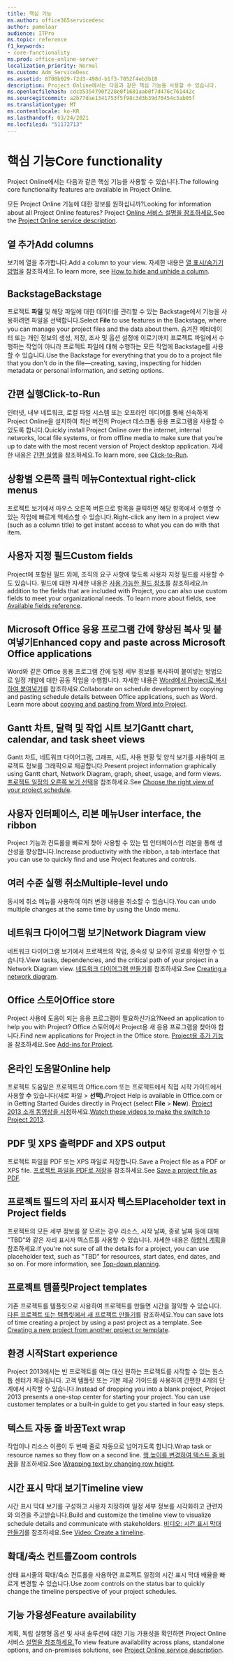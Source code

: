```yaml
---
title: 핵심 기능
ms.author: office365servicedesc
author: pamelaar
audience: ITPro
ms.topic: reference
f1_keywords:
- core-functionality
ms.prod: office-online-server
localization_priority: Normal
ms.custom: Adm_ServiceDesc
ms.assetid: 8708b029-f2d3-498d-b1f3-7052f4eb3b18
description: Project Online에서는 다음과 같은 핵심 기능을 사용할 수 있습니다.
ms.openlocfilehash: cdcb5354790f228e0f1601aab0f7d476c761442c
ms.sourcegitcommit: a2b77dae1341753f5f98c3d3b39d70454c3ab05f
ms.translationtype: MT
ms.contentlocale: ko-KR
ms.lasthandoff: 03/24/2021
ms.locfileid: "51172713"
---
```

# <a name="core-functionality"></a><span data-ttu-id="3f31f-103">핵심 기능</span><span class="sxs-lookup"><span data-stu-id="3f31f-103">Core functionality</span></span>

<span data-ttu-id="3f31f-104">Project Online에서는 다음과 같은 핵심 기능을 사용할 수 있습니다.</span><span class="sxs-lookup"><span data-stu-id="3f31f-104">The following core functionality features are available in Project Online.</span></span>
  
<span data-ttu-id="3f31f-105">모든 Project Online 기능에 대한 정보를 원하십니까?</span><span class="sxs-lookup"><span data-stu-id="3f31f-105">Looking for information about all Project Online features?</span></span> <span data-ttu-id="3f31f-106">Project [Online 서비스 설명을 참조하세요.](project-online-service-description.md)</span><span class="sxs-lookup"><span data-stu-id="3f31f-106">See the [Project Online service description](project-online-service-description.md).</span></span>
  
## <a name="add-columns"></a><span data-ttu-id="3f31f-107">열 추가</span><span class="sxs-lookup"><span data-stu-id="3f31f-107">Add columns</span></span>

<span data-ttu-id="3f31f-108">보기에 열을 추가합니다.</span><span class="sxs-lookup"><span data-stu-id="3f31f-108">Add a column to your view.</span></span> <span data-ttu-id="3f31f-109">자세한 내용은 [열 표시/숨기기 방법](https://go.microsoft.com/fwlink/p/?LinkId=271343)을 참조하세요.</span><span class="sxs-lookup"><span data-stu-id="3f31f-109">To learn more, see [How to hide and unhide a column](https://go.microsoft.com/fwlink/p/?LinkId=271343).</span></span>
  
## <a name="backstage"></a><span data-ttu-id="3f31f-110">Backstage</span><span class="sxs-lookup"><span data-stu-id="3f31f-110">Backstage</span></span>

<span data-ttu-id="3f31f-111">프로젝트 **파일** 및 해당 파일에 대한 데이터를 관리할 수 있는 Backstage에서 기능을 사용하려면 파일을 선택합니다.</span><span class="sxs-lookup"><span data-stu-id="3f31f-111">Select **File** to use features in the Backstage, where you can manage your project files and the data about them.</span></span> <span data-ttu-id="3f31f-112">숨겨진 메타데이터 또는 개인 정보의 생성, 저장, 조사 및 옵션 설정에 이르기까지 프로젝트 파일에서 수행하는 작업이 아니라 프로젝트 파일에 대해 수행하는 모든 작업에 Backstage를 사용할 수 있습니다.</span><span class="sxs-lookup"><span data-stu-id="3f31f-112">Use the Backstage for everything that you do to a project file that you don't do in the file—creating, saving, inspecting for hidden metadata or personal information, and setting options.</span></span> 
  
## <a name="click-to-run"></a><span data-ttu-id="3f31f-113">간편 실행</span><span class="sxs-lookup"><span data-stu-id="3f31f-113">Click-to-Run</span></span>

<span data-ttu-id="3f31f-114">인터넷, 내부 네트워크, 로컬 파일 시스템 또는 오프라인 미디어를 통해 신속하게 Project Online을 설치하여 최신 버전의 Project 데스크톱 응용 프로그램을 사용할 수 있도록 합니다.</span><span class="sxs-lookup"><span data-stu-id="3f31f-114">Quickly install Project Online over the internet, internal networks, local file systems, or from offline media to make sure that you're up to date with the most recent version of Project desktop application.</span></span> <span data-ttu-id="3f31f-115">자세한 내용은 [간편 실행](/previous-versions/office/office-2013-resource-kit/dd188670(v=office.15))을 참조하세요.</span><span class="sxs-lookup"><span data-stu-id="3f31f-115">To learn more, see [Click-to-Run](/previous-versions/office/office-2013-resource-kit/dd188670(v=office.15)).</span></span>
  
## <a name="contextual-right-click-menus"></a><span data-ttu-id="3f31f-116">상황별 오른쪽 클릭 메뉴</span><span class="sxs-lookup"><span data-stu-id="3f31f-116">Contextual right-click menus</span></span>

<span data-ttu-id="3f31f-117">프로젝트 보기에서 마우스 오른쪽 버튼으로 항목을 클릭하면 해당 항목에서 수행할 수 있는 작업에 빠르게 액세스할 수 있습니다.</span><span class="sxs-lookup"><span data-stu-id="3f31f-117">Right-click any item in a project view (such as a column title) to get instant access to what you can do with that item.</span></span>
  
## <a name="custom-fields"></a><span data-ttu-id="3f31f-118">사용자 지정 필드</span><span class="sxs-lookup"><span data-stu-id="3f31f-118">Custom fields</span></span>

<span data-ttu-id="3f31f-p105">Project에 포함된 필드 외에, 조직의 요구 사항에 맞도록 사용자 지정 필드를 사용할 수도 있습니다. 필드에 대한 자세한 내용은 [사용 가능한 필드 참조](https://support.office.com/article/615a4563-1cc3-40f4-b66f-1b17e793a460)를 참조하세요.</span><span class="sxs-lookup"><span data-stu-id="3f31f-p105">In addition to the fields that are included with Project, you can also use custom fields to meet your organizational needs. To learn more about fields, see [Available fields reference](https://support.office.com/article/615a4563-1cc3-40f4-b66f-1b17e793a460).</span></span>
  
## <a name="enhanced-copy-and-paste-across-microsoft-office-applications"></a><span data-ttu-id="3f31f-121">Microsoft Office 응용 프로그램 간에 향상된 복사 및 붙여넣기</span><span class="sxs-lookup"><span data-stu-id="3f31f-121">Enhanced copy and paste across Microsoft Office applications</span></span>

<span data-ttu-id="3f31f-p106">Word와 같은 Office 응용 프로그램 간에 일정 세부 정보를 복사하여 붙여넣는 방법으로 일정 개발에 대한 공동 작업을 수행합니다. 자세한 내용은 [Word에서 Project로 복사하여 붙여넣기](https://go.microsoft.com/fwlink/p/?LinkId=271330)를 참조하세요.</span><span class="sxs-lookup"><span data-stu-id="3f31f-p106">Collaborate on schedule development by copying and pasting schedule details between Office applications, such as Word. Learn more about [copying and pasting from Word into Project](https://go.microsoft.com/fwlink/p/?LinkId=271330).</span></span>
  
## <a name="gantt-chart-calendar-and-task-sheet-views"></a><span data-ttu-id="3f31f-124">Gantt 차트, 달력 및 작업 시트 보기</span><span class="sxs-lookup"><span data-stu-id="3f31f-124">Gantt chart, calendar, and task sheet views</span></span>

<span data-ttu-id="3f31f-125">Gantt 차트, 네트워크 다이어그램, 그래프, 시트, 사용 현황 및 양식 보기를 사용하여 프로젝트 정보를 그래픽으로 제공합니다.</span><span class="sxs-lookup"><span data-stu-id="3f31f-125">Present project information graphically using Gantt chart, Network Diagram, graph, sheet, usage, and form views.</span></span> <span data-ttu-id="3f31f-126">[프로젝트 일정의 오른쪽 보기 선택](https://go.microsoft.com/fwlink/?LinkId=402905)을 참조하세요.</span><span class="sxs-lookup"><span data-stu-id="3f31f-126">See [Choose the right view of your project schedule](https://go.microsoft.com/fwlink/?LinkId=402905).</span></span>
  
## <a name="user-interface-the-ribbon"></a><span data-ttu-id="3f31f-127">사용자 인터페이스, 리본 메뉴</span><span class="sxs-lookup"><span data-stu-id="3f31f-127">User interface, the ribbon</span></span>

<span data-ttu-id="3f31f-128">Project 기능과 컨트롤을 빠르게 찾아 사용할 수 있는 탭 인터페이스인 리본을 통해 생산성을 향상합니다.</span><span class="sxs-lookup"><span data-stu-id="3f31f-128">Increase productivity with the ribbon, a tab interface that you can use to quickly find and use Project features and controls.</span></span>

## <a name="multiple-level-undo"></a><span data-ttu-id="3f31f-129">여러 수준 실행 취소</span><span class="sxs-lookup"><span data-stu-id="3f31f-129">Multiple-level undo</span></span>

<span data-ttu-id="3f31f-130">동시에 취소 메뉴를 사용하여 여러 변경 내용을 취소할 수 있습니다.</span><span class="sxs-lookup"><span data-stu-id="3f31f-130">You can undo multiple changes at the same time by using the Undo menu.</span></span>
  
## <a name="network-diagram-view"></a><span data-ttu-id="3f31f-131">네트워크 다이어그램 보기</span><span class="sxs-lookup"><span data-stu-id="3f31f-131">Network Diagram view</span></span>

<span data-ttu-id="3f31f-132">네트워크 다이어그램 보기에서 프로젝트의 작업, 종속성 및 요주의 경로를 확인할 수 있습니다.</span><span class="sxs-lookup"><span data-stu-id="3f31f-132">View tasks, dependencies, and the critical path of your project in a Network Diagram view.</span></span> <span data-ttu-id="3f31f-133">[네트워크 다이어그램 만들기](https://go.microsoft.com/fwlink/p/?LinkId=271338)를 참조하세요.</span><span class="sxs-lookup"><span data-stu-id="3f31f-133">See [Creating a network diagram](https://go.microsoft.com/fwlink/p/?LinkId=271338).</span></span>
  
## <a name="office-store"></a><span data-ttu-id="3f31f-134">Office 스토어</span><span class="sxs-lookup"><span data-stu-id="3f31f-134">Office store</span></span>

<span data-ttu-id="3f31f-135">Project 사용에 도움이 되는 응용 프로그램이 필요하신가요?</span><span class="sxs-lookup"><span data-stu-id="3f31f-135">Need an application to help you with Project?</span></span> <span data-ttu-id="3f31f-136">Office 스토어에서 Project용 새 응용 프로그램을 찾아야 합니다.</span><span class="sxs-lookup"><span data-stu-id="3f31f-136">Find new applications for Project in the Office store.</span></span> <span data-ttu-id="3f31f-137">[Project용 추가 기능](https://go.microsoft.com/fwlink/?LinkId=273883)을 참조하세요.</span><span class="sxs-lookup"><span data-stu-id="3f31f-137">See [Add-ins for Project](https://go.microsoft.com/fwlink/?LinkId=273883).</span></span>
  
## <a name="online-help"></a><span data-ttu-id="3f31f-138">온라인 도움말</span><span class="sxs-lookup"><span data-stu-id="3f31f-138">Online help</span></span>

<span data-ttu-id="3f31f-139">프로젝트 도움말은 프로젝트의 Office.com 또는 프로젝트에서 직접 시작 가이드에서 사용할 **수** 있습니다(새로 파일 \> **선택).**</span><span class="sxs-lookup"><span data-stu-id="3f31f-139">Project Help is available in Office.com or in Getting Started Guides directly in Project (select **File** \> **New**).</span></span> <span data-ttu-id="3f31f-140">[Project 2013 소개 동영상을 시청](https://go.microsoft.com/fwlink/p/?LinkId=271325)하세요.</span><span class="sxs-lookup"><span data-stu-id="3f31f-140">[Watch these videos to make the switch to Project 2013](https://go.microsoft.com/fwlink/p/?LinkId=271325).</span></span>
  
## <a name="pdf-and-xps-output"></a><span data-ttu-id="3f31f-141">PDF 및 XPS 출력</span><span class="sxs-lookup"><span data-stu-id="3f31f-141">PDF and XPS output</span></span>

<span data-ttu-id="3f31f-142">프로젝트 파일을 PDF 또는 XPS 파일로 저장합니다.</span><span class="sxs-lookup"><span data-stu-id="3f31f-142">Save a Project file as a PDF or XPS file.</span></span> <span data-ttu-id="3f31f-143">[프로젝트 파일을 PDF로 저장](https://go.microsoft.com/fwlink/p/?LinkId=271350)을 참조하세요.</span><span class="sxs-lookup"><span data-stu-id="3f31f-143">See [Save a project file as PDF](https://go.microsoft.com/fwlink/p/?LinkId=271350).</span></span>
  
## <a name="placeholder-text-in-project-fields"></a><span data-ttu-id="3f31f-144">프로젝트 필드의 자리 표시자 텍스트</span><span class="sxs-lookup"><span data-stu-id="3f31f-144">Placeholder text in Project fields</span></span>

<span data-ttu-id="3f31f-p112">프로젝트의 모든 세부 정보를 잘 모르는 경우 리소스, 시작 날짜, 종료 날짜 등에 대해 "TBD"와 같은 자리 표시자 텍스트를 사용할 수 있습니다. 자세한 내용은 [하향식 계획](https://go.microsoft.com/fwlink/p/?LinkId=271333)을 참조하세요.</span><span class="sxs-lookup"><span data-stu-id="3f31f-p112">If you're not sure of all the details for a project, you can use placeholder text, such as "TBD" for resources, start dates, end dates, and so on. For more information, see [Top-down planning](https://go.microsoft.com/fwlink/p/?LinkId=271333).</span></span>
  
## <a name="project-templates"></a><span data-ttu-id="3f31f-147">프로젝트 템플릿</span><span class="sxs-lookup"><span data-stu-id="3f31f-147">Project templates</span></span>

<span data-ttu-id="3f31f-p113">기존 프로젝트를 템플릿으로 사용하여 프로젝트를 만들면 시간을 절약할 수 있습니다. [다른 프로젝트 또는 템플릿에서 새 프로젝트 만들기](https://go.microsoft.com/fwlink/p/?LinkId=271328)를 참조하세요.</span><span class="sxs-lookup"><span data-stu-id="3f31f-p113">You can save lots of time creating a project by using a past project as a template. See [Creating a new project from another project or template](https://go.microsoft.com/fwlink/p/?LinkId=271328).</span></span>
  
## <a name="start-experience"></a><span data-ttu-id="3f31f-150">환경 시작</span><span class="sxs-lookup"><span data-stu-id="3f31f-150">Start experience</span></span>

<span data-ttu-id="3f31f-p114">Project 2013에서는 빈 프로젝트를 여는 대신 원하는 프로젝트를 시작할 수 있는 원스톱 센터가 제공됩니다. 고객 템플릿 또는 기본 제공 가이드를 사용하여 간편한 4개의 단계에서 시작할 수 있습니다.</span><span class="sxs-lookup"><span data-stu-id="3f31f-p114">Instead of dropping you into a blank project, Project 2013 presents a one-stop center for starting your project. You can use customer templates or a built-in guide to get you started in four easy steps.</span></span>
  
## <a name="text-wrap"></a><span data-ttu-id="3f31f-153">텍스트 자동 줄 바꿈</span><span class="sxs-lookup"><span data-stu-id="3f31f-153">Text wrap</span></span>

<span data-ttu-id="3f31f-154">작업이나 리소스 이름이 두 번째 줄로 자동으로 넘어가도록 합니다.</span><span class="sxs-lookup"><span data-stu-id="3f31f-154">Wrap task or resource names so they flow on a second line.</span></span> <span data-ttu-id="3f31f-155">[행 높이를 변경하여 텍스트 줄 바꿈](https://go.microsoft.com/fwlink/p/?LinkId=271344)을 참조하세요.</span><span class="sxs-lookup"><span data-stu-id="3f31f-155">See [Wrapping text by changing row height](https://go.microsoft.com/fwlink/p/?LinkId=271344).</span></span>
  
## <a name="timeline-view"></a><span data-ttu-id="3f31f-156">시간 표시 막대 보기</span><span class="sxs-lookup"><span data-stu-id="3f31f-156">Timeline view</span></span>

<span data-ttu-id="3f31f-157">시간 표시 막대 보기를 구성하고 사용자 지정하여 일정 세부 정보를 시각화하고 관련자와 의견을 주고받습니다.</span><span class="sxs-lookup"><span data-stu-id="3f31f-157">Build and customize the timeline view to visualize schedule details and communicate with stakeholders.</span></span> <span data-ttu-id="3f31f-158">[비디오: 시간 표시 막대 만들기](https://go.microsoft.com/fwlink/?LinkId=402912)를 참조하세요.</span><span class="sxs-lookup"><span data-stu-id="3f31f-158">See [Video: Create a timeline](https://go.microsoft.com/fwlink/?LinkId=402912).</span></span>
  
## <a name="zoom-controls"></a><span data-ttu-id="3f31f-159">확대/축소 컨트롤</span><span class="sxs-lookup"><span data-stu-id="3f31f-159">Zoom controls</span></span>

<span data-ttu-id="3f31f-160">상태 표시줄의 확대/축소 컨트롤을 사용하면 프로젝트 일정의 시간 표시 막대 배율을 빠르게 변경할 수 있습니다.</span><span class="sxs-lookup"><span data-stu-id="3f31f-160">Use zoom controls on the status bar to quickly change the timeline perspective of your project schedules.</span></span> 
  
## <a name="feature-availability"></a><span data-ttu-id="3f31f-161">기능 가용성</span><span class="sxs-lookup"><span data-stu-id="3f31f-161">Feature availability</span></span>

<span data-ttu-id="3f31f-162">계획, 독립 실행형 옵션 및 사내 솔루션에 대한 기능 가용성을 확인하면 Project Online 서비스 [설명을 참조하세요.](project-online-service-description.md)</span><span class="sxs-lookup"><span data-stu-id="3f31f-162">To view feature availability across plans, standalone options, and on-premises solutions, see [Project Online service description](project-online-service-description.md).</span></span>
